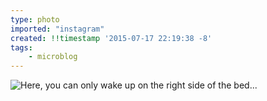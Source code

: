 ```yaml
---
type: photo
imported: "instagram"
created: !!timestamp '2015-07-17 22:19:38 -8'
tags:
    - microblog
---
```

![Here, you can only wake up on the right side of the bed...](/media/images/photos/2015/07/75ac3f1291bca488343617df29afda0e.jpg)

